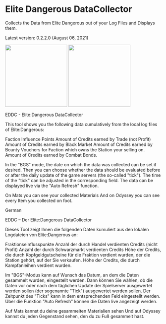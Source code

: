 # Elite Dangerous DataCollector
Collects the Data from Elite Dangerous out of your Log Files and Displays them.

Latest version: 0.2.2.0 (August 06, 2021)

<img src="https://i.imgur.com/gKhJq2v.png" height="200px">
<img src="https://i.imgur.com/y6LZuzG.png" height="200px">

EDDC - Elite:Dangerous DataCollector

This tool shows you the following data cumulatively from the local log files of Elite:Dangerous: 

Faction Influence Points
Amount of Credits earned by Trade (not Profit)
Amount of Credits earned by Black Market 
Amount of Credits earned by Bounty Vouchers for Faction which owns the Station your selling on. 
Amount of Credits earned by Combat Bonds.

In the "BGS" mode, the date on which the data was collected can be set if desired. 
Then you can choose whether the data should be evaluated before or after the daily update of the game servers 
(the so-called "tick"). 
The time of the "tick" can be adjusted in the corresponding field. 
The data can be displayed live via the "Auto Refresh" function. 

On Mats you can see your collected Materials
And on Odyssey you can see every Item you collected on foot.


German

EDDC – Der Elite:Dangerous DataCollector

Dieses Tool zeigt Ihnen die folgenden Daten kumuliert aus den lokalen Logdateien von Elite:Dangerous an: 

Fraktionseinflusspunkte
Anzahl der durch Handel verdienten Credits (nicht Profit)
Anzahl der durch Schwarzmarkt verdienten Credits 
Höhe der Credits, die durch Kopfgeldgutscheine für die Fraktion verdient wurden, der die Station gehört, auf der Sie verkaufen. 
Höhe der Credits, die durch Kampfanleihen verdient wurden.

Im "BGS"-Modus kann auf Wunsch das Datum, an dem die Daten gesammelt wurden, eingestellt werden. 
Dann können Sie wählen, ob die Daten vor oder nach dem täglichen Update der Spielserver ausgewertet werden sollen 
(der sogenannte "Tick") ausgewertet werden sollen. 
Der Zeitpunkt des "Ticks" kann in dem entsprechenden Feld eingestellt werden. 
Über die Funktion "Auto Refresh" können die Daten live angezeigt werden. 

Auf Mats kannst du deine gesammelten Materialien sehen
Und auf Odyssey kannst du jeden Gegenstand sehen, den du zu Fuß gesammelt hast.
